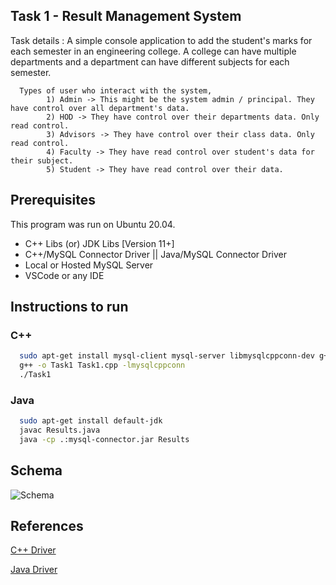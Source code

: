 ## Task 1 - Result Management System

Task details :
A simple console application to add the student's marks for each semester in an engineering college. A college can have multiple departments and a department can have different subjects for each semester.

      Types of user who interact with the system,
            1) Admin -> This might be the system admin / principal. They have control over all department's data.
            2) HOD -> They have control over their departments data. Only read control.
            3) Advisors -> They have control over their class data. Only read control.
            4) Faculty -> They have read control over student's data for their subject.
            5) Student -> They have read control over their data.

## Prerequisites

This program was run on Ubuntu 20.04.

- C++ Libs (or) JDK Libs [Version 11+]
- C++/MySQL Connector Driver || Java/MySQL Connector Driver
- Local or Hosted MySQL Server
- VSCode or any IDE

## Instructions to run

### C++

```bash
  sudo apt-get install mysql-client mysql-server libmysqlcppconn-dev g++ gcc
  g++ -o Task1 Task1.cpp -lmysqlcppconn
  ./Task1
```

### Java

```bash
  sudo apt-get install default-jdk
  javac Results.java
  java -cp .:mysql-connector.jar Results
```

## Schema

![Schema](https://i.imgur.com/89eKBSO.png)

## References

[C++ Driver](https://dev.mysql.com/doc/connector-cpp/1.1/en/connector-cpp-examples-complete-example-1.html)

[Java Driver](https://dev.mysql.com/doc/connector-j/8.0/en/connector-j-examples.html)
